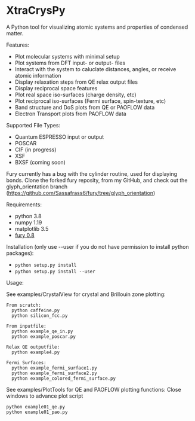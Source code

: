 # XtraCrysPy
A Python tool for visualizing atomic systems and properties of condensed matter.

Features:
- Plot molecular systems with minimal setup
- Plot systems from DFT input- or output- files
- Interact with the system to caluclate distances, angles, or receive atomic information
- Display relaxation steps from QE relax output files
- Display reciprocal space features
- Plot real space iso-surfaces (charge density, etc)
- Plot reciprocal iso-surfaces (Fermi surface, spin-texture, etc)
- Band structure and DoS plots from QE or PAOFLOW data
- Electron Transport plots from PAOFLOW data

Supported File Types:
- Quantum ESPRESSO input or output
- POSCAR
- CIF (in progress)
- XSF
- BXSF (coming soon)

Fury currently has a bug with the cylinder routine, used for displaying bonds.
Clone the forked fury reposity, from my GitHub, and check out the glyph\_orientation branch
(https://github.com/Sassafrass6/fury/tree/glyph_orientation)

Requirements:
- python 3.8
- numpy 1.19
- matplotlib 3.5
- [fury 0.8](https://github.com/fury-gl/fury)
  
Installation (only use --user if you do not have permission to install python packages):  
- `python setup.py install`  
- `python setup.py install --user`  
  
Usage:

  See examples/CrystalView for crystal and Brillouin zone plotting:

    From scratch:
      python caffeine.py
      python silicon_fcc.py

    From inputfile:
      python example_qe_in.py
      python example_poscar.py

    Relax QE outputfile:
      python example4.py

    Fermi Surfaces:
      python example_fermi_surface1.py
      python example_fermi_surface2.py
      python example_colored_fermi_surface.py

  See examples/PlotTools for QE and PAOFLOW plotting functions:
    Close windows to advance plot script

    python example01_qe.py
    python example01_pao.py
